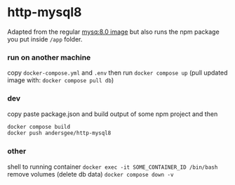 # http-mysql8

Adapted from the regular [mysq:8.0 image](https://github.com/docker-library/mysql/blob/84ba05eaa75e1f0e1d33185e23f95a9cdc607b51/8.0/Dockerfile.debian) but also runs the npm package you put inside `/app` folder.

### run on another machine

copy `docker-compose.yml` and `.env`
then run `docker compose up`
(pull updated image with: `docker compose pull db`)

### dev

copy paste package.json and build output of some npm project and then

```sh
docker compose build
docker push andersgee/http-mysql8
```

### other

shell to running container
`docker exec -it SOME_CONTAINER_ID /bin/bash`
remove volumes (delete db data)
`docker compose down -v`
